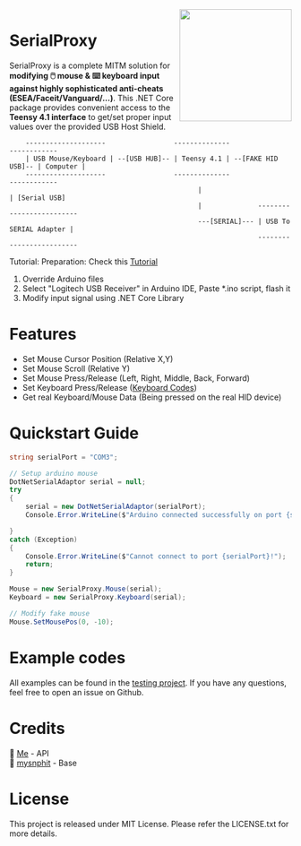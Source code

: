 <img src="https://cdn.antratek.nl/media/product/68a/usb-host-cable-for-teensy-3-6-and-teensy-4-1-cable-usb-host-t36-dc0.jpg" width="200" align="right" />

# SerialProxy
SerialProxy is a complete MITM solution for **modifying 🖱️ mouse & ⌨️ keyboard input against highly sophisticated anti-cheats (ESEA/Faceit/Vanguard/...)**. 
This .NET Core package provides convenient access to the **Teensy 4.1 interface** to get/set proper input values over the provided USB Host Shield.

```
    --------------------                 --------------                    ------------
    | USB Mouse/Keyboard | --[USB HUB]-- | Teensy 4.1 | --[FAKE HID USB]-- | Computer |
    --------------------                 --------------                    ------------
                                               |                                | [Serial USB]
                                               |              -------------------------
                                               ---[SERIAL]--- | USB To SERIAL Adapter |
                                                              -------------------------
```

Tutorial:
Preparation:
Check this [Tutorial](https://www.unknowncheats.me/forum/anti-cheat-bypass/439183-mouse-proxy-teensy-4-1-a.html)
1) Override Arduino files
2) Select "Logitech USB Receiver" in Arduino IDE, Paste *.ino script, flash it
3) Modify input signal using .NET Core Library

# Features
- Set Mouse Cursor Position (Relative X,Y)
- Set Mouse Scroll (Relative Y)
- Set Mouse Press/Release (Left, Right, Middle, Back, Forward)
- Set Keyboard Press/Release ([Keyboard Codes](https://gist.github.com/MightyPork/6da26e382a7ad91b5496ee55fdc73db2))
- Get real Keyboard/Mouse Data (Being pressed on the real HID device)

# Quickstart Guide
```csharp
string serialPort = "COM3";

// Setup arduino mouse
DotNetSerialAdaptor serial = null;
try
{
    serial = new DotNetSerialAdaptor(serialPort);
    Console.Error.WriteLine($"Arduino connected successfully on port {serialPort}");

}
catch (Exception)
{
    Console.Error.WriteLine($"Cannot connect to port {serialPort}!");
    return;
}

Mouse = new SerialProxy.Mouse(serial);
Keyboard = new SerialProxy.Keyboard(serial);

// Modify fake mouse
Mouse.SetMousePos(0, -10);

```

# Example codes
All examples can be found in the [testing project](https://github.com/earthlion/SerialProxy/blob/main/SerialProxy.Test/Program.cs).
If you have any questions, feel free to open an issue on Github.

# Credits
🧍 [Me](https://github.com/earthlion) - API<br/>
🧍 [mysnphit](https://www.unknowncheats.me/forum/members/165040.html) - Base<br/>

# License
This project is released under MIT License. Please refer the LICENSE.txt for more details.
